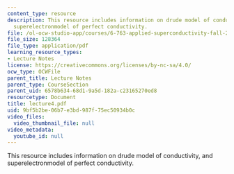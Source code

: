 ```yaml
---
content_type: resource
description: This resource includes information on drude model of conductivity, and
  superelectronmodel of perfect conductivity.
file: /ol-ocw-studio-app/courses/6-763-applied-superconductivity-fall-2005/9bf5b2be06b7e3bd987f75ec50934b0c_lecture4.pdf
file_size: 128364
file_type: application/pdf
learning_resource_types:
- Lecture Notes
license: https://creativecommons.org/licenses/by-nc-sa/4.0/
ocw_type: OCWFile
parent_title: Lecture Notes
parent_type: CourseSection
parent_uid: 6578b634-68d1-9a5d-182a-c23165270ed8
resourcetype: Document
title: lecture4.pdf
uid: 9bf5b2be-06b7-e3bd-987f-75ec50934b0c
video_files:
  video_thumbnail_file: null
video_metadata:
  youtube_id: null
---
```

This resource includes information on drude model of conductivity, and superelectronmodel of perfect conductivity.